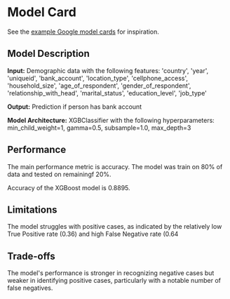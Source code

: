 # Model Card

See the [example Google model cards](https://modelcards.withgoogle.com/model-reports) for inspiration. 

## Model Description

**Input:** 
Demographic data with the following features: 'country', 'year', 'uniqueid', 'bank_account', 'location_type',
       'cellphone_access', 'household_size', 'age_of_respondent',
       'gender_of_respondent', 'relationship_with_head', 'marital_status',
       'education_level', 'job_type' 

**Output:** 
Prediction if person has bank account

**Model Architecture:** 
XGBClassifier with the following hyperparameters: min_child_weight=1, gamma=0.5, subsample=1.0, max_depth=3

## Performance

The main performance metric is accuracy.
The model was train on 80% of data and tested on remainingf 20%.

Accuracy of the XGBoost model is 0.8895.

## Limitations

The model struggles with positive cases, as indicated by the relatively low True Positive rate (0.36) and high False Negative rate (0.64

## Trade-offs

The model's performance is stronger in recognizing negative cases but weaker in identifying positive cases, particularly with a notable number of false negatives.
